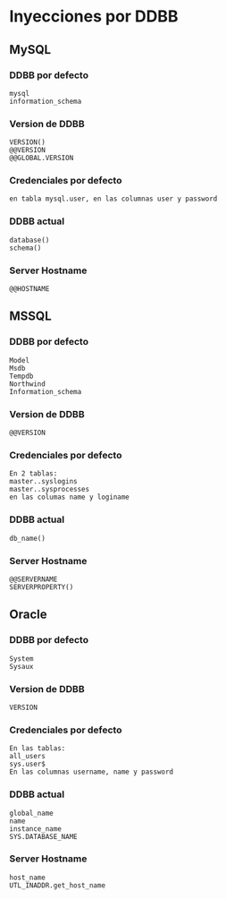 # Inyecciones por DDBB

## MySQL

### DDBB por defecto

```
mysql 
information_schema
```

### Version de DDBB

```
VERSION()
@@VERSION
@@GLOBAL.VERSION
```

### Credenciales por defecto

```
en tabla mysql.user, en las columnas user y password
```

### DDBB actual

```
database()
schema()
```

### Server Hostname

```
@@HOSTNAME
```

## MSSQL

### DDBB por defecto

```
Model
Msdb
Tempdb
Northwind
Information_schema
```

### Version de DDBB

```
@@VERSION
```

### Credenciales por defecto

```
En 2 tablas:
master..syslogins
master..sysprocesses
en las columas name y loginame
```

### DDBB actual

```
db_name()
```

### Server Hostname

```
@@SERVERNAME
SERVERPROPERTY()
```

## Oracle

### DDBB por defecto

```
System
Sysaux
```

### Version de DDBB

```
VERSION
```

### Credenciales por defecto

```
En las tablas:
all_users
sys.user$
En las columnas username, name y password
```

### DDBB actual

```
global_name
name
instance_name
SYS.DATABASE_NAME
```

### Server Hostname

```
host_name
UTL_INADDR.get_host_name
```
